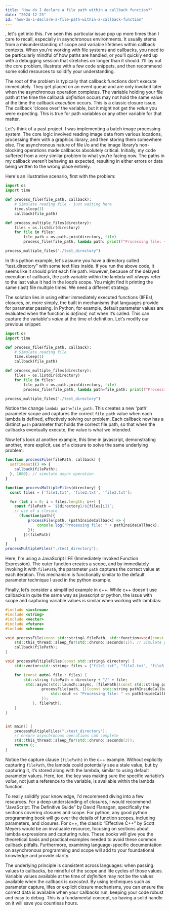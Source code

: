 ```yaml
---
title: "How do I declare a file path within a callback function?"
date: "2024-12-23"
id: "how-do-i-declare-a-file-path-within-a-callback-function"
---
```


, let's get into this. I've seen this particular issue pop up more times than I care to recall, especially in asynchronous environments. It usually stems from a misunderstanding of scope and variable lifetimes within callback contexts. When you're working with file systems and callbacks, you need to be particularly mindful of how paths are handled, or you’ll quickly end up with a debugging session that stretches on longer than it should. I'll lay out the core problem, illustrate with a few code snippets, and then recommend some solid resources to solidify your understanding.

The root of the problem is typically that callback functions don’t execute immediately. They get placed on an event queue and are only invoked later when the asynchronous operation completes. The variable holding your file path at the time the callback *definition* occurs may not hold the same value at the time the callback *execution* occurs. This is a classic closure issue. The callback 'closes over' the variable, but it might not get the *value* you were expecting. This is true for path variables or any other variable for that matter.

Let's think of a past project. I was implementing a batch image processing system. The core logic involved reading image data from various locations, processing them with a graphics library, and then storing them somewhere else. The asynchronous nature of file i/o and the image library’s non-blocking operations made callbacks absolutely critical. Initially, my code suffered from a very similar problem to what you’re facing now. The paths in my callback weren’t behaving as expected, resulting in either errors or data being written to the wrong place entirely.

Here's an illustrative scenario, first with the problem:

```python
import os
import time

def process_file(file_path, callback):
    # Simulate reading file - just waiting here
    time.sleep(1)
    callback(file_path)

def process_multiple_files(directory):
    files = os.listdir(directory)
    for file in files:
        file_path = os.path.join(directory, file)
        process_file(file_path, lambda path: print(f"Processing file: {path}"))

process_multiple_files("./test_directory")
```

In this python example, let's assume you have a directory called “test_directory” with some text files inside. If you run the above code, it seems like it should print each file path. However, because of the delayed execution of callback, the `path` variable within the lambda will *always* refer to the last value it had in the loop’s scope. You might find it printing the same (last) file multiple times. We need a different strategy.

The solution lies in using either immediately executed functions (IIFEs), closures, or, more simply, the built in mechanisms that languages provide for parameter passing. In Python, for example, default parameter values are evaluated when the function is *defined,* not when it’s called. This can capture the variable's *value* at the time of definition. Let’s modify our previous snippet:

```python
import os
import time

def process_file(file_path, callback):
    # Simulate reading file
    time.sleep(1)
    callback(file_path)

def process_multiple_files(directory):
    files = os.listdir(directory)
    for file in files:
        file_path = os.path.join(directory, file)
        process_file(file_path, lambda path=file_path: print(f"Processing file: {path}"))

process_multiple_files("./test_directory")
```

Notice the change `lambda path=file_path`. This creates a new 'path' parameter scope and captures the correct `file_path` value when each lambda is defined, effectively solving our problem. Each callback now has a distinct `path` parameter that holds the correct file path, so that when the callbacks eventually execute, the value is what we intended.

Now let's look at another example, this time in javascript, demonstrating another, more explicit, use of a closure to solve the same underlying problem:

```javascript
function processFile(filePath, callback) {
  setTimeout(() => {
    callback(filePath);
  }, 1000); // simulate async operation
}

function processMultipleFiles(directory) {
  const files = ['file1.txt', 'file2.txt', 'file3.txt'];

  for (let i = 0; i < files.length; i++) {
    const filePath = `${directory}/${files[i]}`;
    // use of a closure
      (function(path){
          processFile(path, (pathInsideCallback) => {
              console.log("Processing file: " + pathInsideCallback);
          });
        })(filePath)
    }
}
processMultipleFiles("./test_directory");
```

Here, I'm using a JavaScript IIFE (Immediately Invoked Function Expression). The outer function creates a scope, and by immediately invoking it with `filePath`, the parameter `path` captures the correct value at each iteration. This mechanism is functionally similar to the default parameter technique I used in the python example.

Finally, let’s consider a simplified example in c++. While c++ doesn't use callbacks in quite the same way as javascript or python, the issue with scope and capturing variable values is similar when working with lambdas:

```cpp
#include <iostream>
#include <string>
#include <vector>
#include <future>
#include <chrono>

void processFile(const std::string& filePath, std::function<void(const std::string&)> callback) {
    std::this_thread::sleep_for(std::chrono::seconds(1)); // Simulate processing
    callback(filePath);
}

void processMultipleFiles(const std::string& directory) {
    std::vector<std::string> files = {"file1.txt", "file2.txt", "file3.txt"};

    for (const auto& file : files) {
        std::string filePath = directory + "/" + file;
         std::async(std::launch::async, [filePath](const std::string path){
                processFile(path, [](const std::string pathInsideCallback){
                    std::cout << "Processing file: " << pathInsideCallback << std::endl;
                });
            }, filePath);
    }
}


int main() {
    processMultipleFiles("./test_directory");
    // ensure asynchronous operations can complete
    std::this_thread::sleep_for(std::chrono::seconds(3));
    return 0;
}
```

Notice the capture clause `[filePath]` in the c++ example. Without explicitly capturing `filePath`, the lambda could potentially see a stale value, but by capturing it, it’s stored along with the lambda, similar to using default parameter values. Here, too, the key was making sure the specific variable’s *value*, not just a reference to the variable, is available within the lambda function.

To really solidify your knowledge, I'd recommend diving into a few resources. For a deep understanding of closures, I would recommend “JavaScript: The Definitive Guide” by David Flanagan, specifically the sections covering closures and scope. For python, any good python programming book will go over the details of function scopes, including parameters, and closures. For c++, the classic “Effective C++” by Scott Meyers would be an invaluable resource, focusing on sections about lambda expressions and capturing rules. These books will give you the theoretical basis and practical examples needed to avoid these common callback pitfalls. Furthermore, examining language-specific documentation on asynchronous programming and scope will add to your foundational knowledge and provide clarity.

The underlying principle is consistent across languages: when passing values to callbacks, be mindful of the scope and life cycles of those values. Variable values available at the time of *definition* may not be the values available when the callback is *executed*. By using techniques such as parameter capture, iifes or explicit closure mechanisms, you can ensure the correct data is available when your callbacks run, keeping your code robust and easy to debug. This is a fundamental concept, so having a solid handle on it will save you countless hours.
